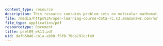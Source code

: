 ```yaml
---
content_type: resource
description: This resource contains problem sets on molecular mathematical biology.
file: /media/https%3A/open-learning-course-data-rc.s3.amazonaws.com/hst-750-modeling-issues-in-speech-and-hearing-spring-2006/dafb5840cb1aa800f5f070da191ccfe9_pset09_wk11.pdf
file_type: application/pdf
resourcetype: Document
title: pset09_wk11.pdf
uid: dafb5840-cb1a-a800-f5f0-70da191ccfe9
---
```

